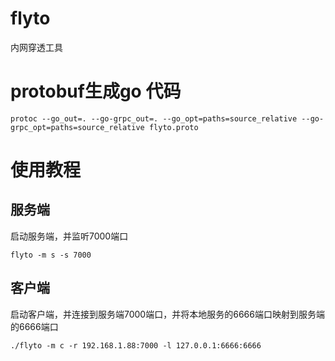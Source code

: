 # flyto
内网穿透工具

# protobuf生成go 代码
```shell
protoc --go_out=. --go-grpc_out=. --go_opt=paths=source_relative --go-grpc_opt=paths=source_relative flyto.proto
```

# 使用教程

## 服务端
启动服务端，并监听7000端口
```shell
flyto -m s -s 7000
```

## 客户端
启动客户端，并连接到服务端7000端口，并将本地服务的6666端口映射到服务端的6666端口
```shell
./flyto -m c -r 192.168.1.88:7000 -l 127.0.0.1:6666:6666
```